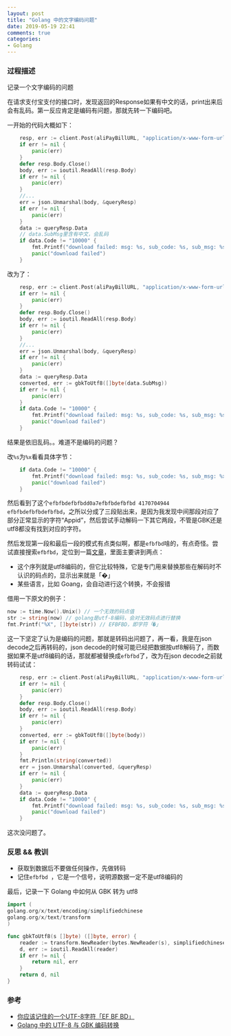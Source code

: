 ```yaml
---
layout: post
title: "Golang 中的文字编码问题"
date: 2019-05-19 22:41
comments: true
categories: 
- Golang
---
```


### 过程描述

记录一个文字编码的问题

在请求支付宝支付的接口时，发现返回的Response如果有中文的话，print出来后会有乱码。第一反应肯定是编码有问题，那就先转一下编码吧。

一开始的代码大概如下：

```go
    resp, err := client.Post(aliPayBillURL, "application/x-www-form-urlencoded", bytes.NewBufferString(output))
    if err != nil {
        panic(err)
    }
    defer resp.Body.Close()
    body, err := ioutil.ReadAll(resp.Body)
    if err != nil {
        panic(err)
    }
    //...
    err = json.Unmarshal(body, &queryResp)
    if err != nil {
        panic(err)
    }
    data := queryResp.Data
    // data.SubMsg里含有中文，会乱码
    if data.Code != "10000" {
        fmt.Printf("download failed: msg: %s, sub_code: %s, sub_msg: %s\n", data.Msg, data.SubCode, data.SubMsg)
        panic("download failed")
    } 
```

改为了：

```go
    resp, err := client.Post(aliPayBillURL, "application/x-www-form-urlencoded", bytes.NewBufferString(output))
    if err != nil {
        panic(err)
    }
    defer resp.Body.Close()
    body, err := ioutil.ReadAll(resp.Body)
    if err != nil {
        panic(err)
    }
    //...
    err = json.Unmarshal(body, &queryResp)
    if err != nil {
        panic(err)
    }
    data := queryResp.Data
    converted, err := gbkToUtf8([]byte(data.SubMsg))
    if err != nil {
        panic(err)
    }
    if data.Code != "10000" {
        fmt.Printf("download failed: msg: %s, sub_code: %s, sub_msg: %s\n", data.Msg, data.SubCode, converted)
        panic("download failed")
    }
```

结果是依旧乱码。。难道不是编码的问题？

改`%s`为`%x`看看具体字节：

```go
    if data.Code != "10000" {
        fmt.Printf("download failed: msg: %s, sub_code: %s, sub_msg: %x\n", data.Msg, data.SubCode, converted)
        panic("download failed")
    }
```

然后看到了这个`efbfbdefbfbdd0a7efbfbdefbfbd 4170704944 efbfbdefbfbdefbfbd`，之所以分成了三段贴出来，是因为我发现中间那段对应了部分正常显示的字符“Appid”，然后尝试手动解码一下其它两段，不管是GBK还是utf8都没有找到对应的字符。

然后发现第一段和最后一段的模式有点类似啊，都是`efbfbd`啥的，有点奇怪。尝试直接搜索`efbfbd`，定位到一篇[文章](https://liudanking.com/golang/utf-8_replacement_character/)，里面主要讲到两点：

- 这个序列就是utf8编码的，但它比较特殊，它是专门用来替换那些在解码时不认识的码点的，显示出来就是「�」
- 某些语言，比如 Goang，会自动进行这个转换，不会报错


借用一下原文的例子：

```go
now := time.Now().Unix() // 一个无效的码点值
str := string(now) // golang是utf-8编码，会对无效码点进行替换
fmt.Printf("%X", []byte(str)) // EFBFBD，即字符「�」
```

这一下坚定了认为是编码的问题，那就是转码出问题了，再一看，我是在json decode之后再转码的，json decode的时候可能已经把数据按utf8解码了，而数据如果不是utf8编码的话，那就都被替换成`efbfbd`了，改为在json decode之前就转码试试：

```go
    resp, err := client.Post(aliPayBillURL, "application/x-www-form-urlencoded", bytes.NewBufferString(output))
    if err != nil {
        panic(err)
    }
    defer resp.Body.Close()
    body, err := ioutil.ReadAll(resp.Body)
    if err != nil {
        panic(err)
    }
    converted, err := gbkToUtf8([]byte(body))
    if err != nil {
        panic(err)
    }
    fmt.Println(string(converted))
    err = json.Unmarshal(converted, &queryResp)
    if err != nil {
        panic(err)
    }
    data := queryResp.Data
    if data.Code != "10000" {
        fmt.Printf("download failed: msg: %s, sub_code: %s, sub_msg: %s\n", data.Msg, data.SubCode, data.SubMsg)
        panic("download failed")
    }
```

这次没问题了。

### 反思 && 教训

- 获取到数据后不要做任何操作，先做转码
- 记住`efbfbd `，它是一个信号，说明源数据一定不是utf8编码的

最后，记录一下 Golang 中如何从 GBK 转为 utf8

```go
import (
golang.org/x/text/encoding/simplifiedchinese
golang.org/x/text/transform
)

func gbkToUtf8(s []byte) ([]byte, error) {
    reader := transform.NewReader(bytes.NewReader(s), simplifiedchinese.GBK.NewDecoder())
    d, err := ioutil.ReadAll(reader)
    if err != nil {
        return nil, err
    }
    return d, nil
}
```

### 参考

- [你应该记住的一个UTF-8字符「EF BF BD」](https://liudanking.com/golang/utf-8_replacement_character/)
- [Golang 中的 UTF-8 与 GBK 编码转换](http://mengqi.info/html/2015/201507071345-using-golang-to-convert-text-between-gbk-and-utf-8.html)
